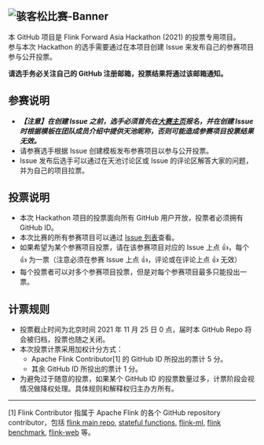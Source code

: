 ![骇客松比赛-Banner](https://user-images.githubusercontent.com/5778611/138583827-02db03af-d7ef-4d58-a3ca-5001ff11715a.jpg)
--------------
本 GitHub 项目是 Flink Forward Asia Hackathon (2021) 的投票专用项目。\
参与本次 Hackathon 的选手需要通过在本项目创建 Issue 来发布自己的参赛项目参与公开投票。

**请选手务必关注自己的 GitHub 注册邮箱，投票结果将通过该邮箱通知。**

## 参赛说明
* _**【注意】在创建 Issue 之前，选手必须首先在[大赛主页]()报名，并在创建 Issue 时根据模板在团队成员介绍中提供天池昵称，否则可能造成参赛项目投票结果无效。**_
* 请参赛选手根据 Issue 创建模板发布参赛项目以参与公开投票。
* Issue 发布后选手可以通过在天池讨论区或 Issue 的评论区解答大家的问题，并为自己的项目拉票。

## 投票说明
* 本次 Hackathon 项目的投票面向所有 GitHub 用户开放，投票者必须拥有 GitHub ID。
* 本次比赛的所有参赛项目可以通过 [Issue 列表](https://github.com/flink-china/flink-forward-asia-hackathon-2021/issues)查看。
* 如果希望为某个参赛项目投票，请在该参赛项目对应的 Issue 上点 :+1:，每个 :+1: 为一票（注意必须在参赛 Issue 上点 :+1:，评论或在评论上点 :+1: 无效）
* 每个投票者可以对多个参赛项目投票，但是对每个参赛项目最多只能投出一票。

## 计票规则
* 投票截止时间为北京时间 2021 年 11 月 25 日 0 点，届时本 GitHub Repo 将会被归档，投票也随之关闭。
* 本次投票计票采用加权计分方式：
  * Apache Flink Contributor[1] 的 GitHub ID 所投出的票计 5 分。
  * 其余 GitHub ID 所投出的票计 1 分。
* 为避免过于随意的投票，如果某个 GitHub ID 的投票数量过多，计票阶段会视情况做降权处理。具体规则和解释权归主办方所有。

--------
[1] Flink Contributor 指属于 Apache Flink 的各个 GitHub repository contributor，包括 [flink main repo](https://github.com/apache/flink), [stateful functions](https://github.com/apache/flink-statefun), [flink-ml](https://github.com/apache/flink-ml), [flink benchmark](https://github.com/apache/flink-benchmarks), [flink-web](https://github.com/apache/flink-web) 等。


